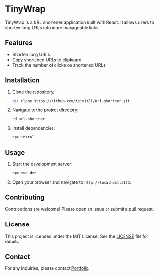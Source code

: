 # TinyWrap

TinyWrap is a URL shortener application built with React. It allows users to shorten long URLs into more manageable links.

## Features

- Shorten long URLs
- Copy shortened URLs to clipboard
- Track the number of clicks on shortened URLs

## Installation

1. Clone the repository:
    ```bash
    git clone https://github.com/tejvir21/url-shortner.git
    ```
2. Navigate to the project directory:
    ```bash
    cd url-shortner
    ```
3. Install dependencies:
    ```bash
    npm install
    ```

## Usage

1. Start the development server:
    ```bash
    npm run dev
    ```
2. Open your browser and navigate to `http://localhost:5173`.

## Contributing

Contributions are welcome! Please open an issue or submit a pull request.

## License

This project is licensed under the MIT License. See the [LICENSE](LICENSE) file for details.

## Contact

For any inquiries, please contact [Portfolio](https://tejvir.netlify.app/).
